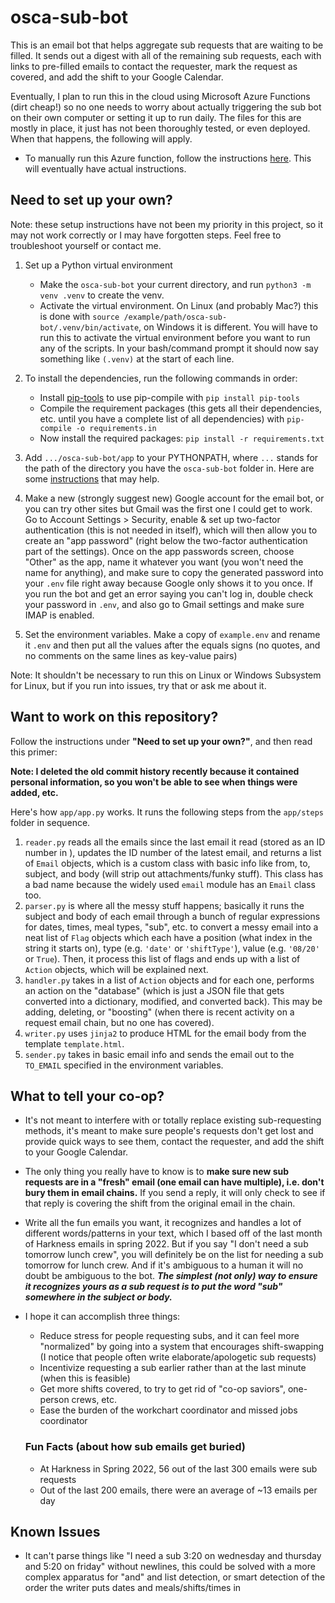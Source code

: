 # osca-sub-bot
This is an email bot that helps aggregate sub requests that are waiting to be filled. It sends out a digest with all of the remaining sub requests, each with links to pre-filled emails to contact the requester, mark the request as covered, and add the shift to your Google Calendar.

Eventually, I plan to run this in the cloud using Microsoft Azure Functions (dirt cheap!) so no one needs to worry about actually triggering the sub bot on their own computer or setting it up to run daily. The files for this are mostly in place, it just has not been thoroughly tested, or even deployed. When that happens, the following will apply.
- To manually run this Azure function, follow the instructions [here](https://docs.microsoft.com/en-us/azure/azure-functions/functions-manually-run-non-http). This will eventually have actual instructions.

## Need to set up your own?
Note: these setup instructions have not been my priority in this project, so it may not work correctly or I may have forgotten steps. Feel free to troubleshoot yourself or contact me.
1. Set up a Python virtual environment
    - Make the `osca-sub-bot` your current directory, and run `python3 -m venv .venv` to create the venv.
    - Activate the virtual environment. On Linux (and probably Mac?) this is done with `source /example/path/osca-sub-bot/.venv/bin/activate`, on Windows it is different. You will have to run this to activate the virtual environment before you want to run any of the scripts. In your bash/command prompt it should now say something like `(.venv)` at the start of each line.


2. To install the dependencies, run the following commands in order:
    - Install [pip-tools](https://github.com/jazzband/pip-tools) to use pip-compile with `pip install pip-tools`
    - Compile the requirement packages (this gets all their dependencies, etc. until you have a complete list of all dependencies) with `pip-compile -o requirements.in`
    - Now install the required packages: `pip install -r requirements.txt`

3. Add `.../osca-sub-bot/app` to your PYTHONPATH, where `...` stands for the path of the directory you have the `osca-sub-bot` folder in. Here are some [instructions](https://bic-berkeley.github.io/psych-214-fall-2016/using_pythonpath.html#if-you-are-on-a-mac) that may help.

4. Make a new (strongly suggest new) Google account for the email bot, or you can try other sites but Gmail was the first one I could get to work. Go to Account Settings > Security, enable & set up two-factor authentication (this is not needed in itself), which will then allow you to create an "app password" (right below the two-factor authentication part of the settings). Once on the app passwords screen, choose "Other" as the app, name it whatever you want (you won't need the name for anything), and make sure to copy the generated password into your `.env` file right away because Google only shows it to you once. If you run the bot and get an error saying you can't log in, double check your password in `.env`, and also go to Gmail settings and make sure IMAP is enabled.

5. Set the environment variables. Make a copy of `example.env` and rename it `.env` and then put all the values after the equals signs (no quotes, and no comments on the same lines as key-value pairs)


Note: It shouldn't be necessary to run this on Linux or Windows Subsystem for Linux, but if you run into issues, try that or ask me about it.

## Want to work on this repository?
Follow the instructions under **"Need to set up your own?"**, and then read this primer:

**Note: I deleted the old commit history recently because it contained personal information, so you won't be able to see when things were added, etc.**

Here's how `app/app.py` works. It runs the following steps from the `app/steps` folder in sequence. 
1. `reader.py` reads all the emails since the last email it read (stored as an ID number in ), updates the ID number of the latest email, and returns a list of `Email` objects, which is a custom class with basic info like from, to, subject, and body (will strip out attachments/funky stuff). This class has a bad name because the widely used `email` module has an `Email` class too.
2. `parser.py` is where all the messy stuff happens; basically it runs the subject and body of each email through a bunch of regular expressions for dates, times, meal types, "sub", etc. to convert a messy email into a neat list of `Flag` objects which each have a position (what index in the string it starts on), type (e.g. `'date'` or `'shiftType'`), value (e.g. `'08/20'` or `True`). Then, it process this list of flags and ends up with a list of `Action` objects, which will be explained next.
3. `handler.py` takes in a list of `Action` objects and for each one, performs an action on the "database" (which is just a JSON file that gets converted into a dictionary, modified, and converted back). This may be adding, deleting, or "boosting" (when there is recent activity on a request email chain, but no one has covered).
4. `writer.py` uses `jinja2` to produce HTML for the email body from the template `template.html`.
5. `sender.py` takes in basic email info and sends the email out to the `TO_EMAIL` specified in the environment variables.

## What to tell your co-op?
- It's not meant to interfere with or totally replace existing sub-requesting methods, it's meant to make sure people's requests don't get lost and provide quick ways to see them, contact the requester, and add the shift to your Google Calendar.
- The only thing you really have to know is to **make sure new sub requests are in a "fresh" email (one email can have multiple), i.e. don't bury them in email chains.** If you send a reply, it will only check to see if that reply is covering the shift from the original email in the chain.
- Write all the fun emails you want, it recognizes and handles a lot of different words/patterns in your text, which I based off of the last month of Harkness emails in spring 2022. But if you say "I don't need a sub tomorrow lunch crew", you will definitely be on the list for needing a sub tomorrow for lunch crew. And if it's ambiguous to a human it will no doubt be ambiguous to the bot. ***The simplest (not only) way to ensure it recognizes yours as a sub request is to put the word "sub" somewhere in the subject or body.***
- I hope it can accomplish three things:
  - Reduce stress for people requesting subs, and it can feel more "normalized" by going into a system that encourages shift-swapping (I notice that people often write elaborate/apologetic sub requests)
  - Incentivize requesting a sub earlier rather than at the last minute (when this is feasible)
  - Get more shifts covered, to try to get rid of "co-op saviors", one-person crews, etc.
  - Ease the burden of the workchart coordinator and missed jobs coordinator

  ### Fun Facts (about how sub emails get buried)
  - At Harkness in Spring 2022, 56 out of the last 300 emails were sub requests
  - Out of the last 200 emails, there were an average of ~13 emails per day

## Known Issues
- It can't parse things like "I need a sub 3:20 on wednesday and thursday and 5:20 on friday" without newlines, this could be solved with a more complex apparatus for "and" and list detection, or smart detection of the order the writer puts dates and meals/shifts/times in